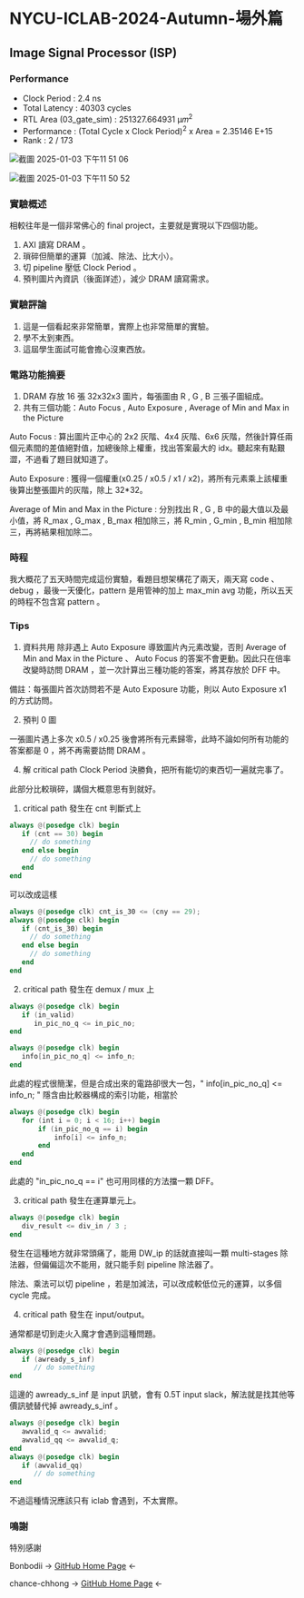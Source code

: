 # NYCU-ICLAB-2024-Autumn-場外篇
## Image Signal Processor (ISP)
### Performance
- Clock Period : 2.4 ns
- Total Latency : 40303 cycles
- RTL Area (03_gate_sim) : 251327.664931  μ𝑚<sup>2 </sup>
- Performance : (Total Cycle x Clock Period)<sup>2</sup> x Area = 2.35146 E+15
- Rank : 2 / 173

![截圖 2025-01-03 下午11 51 06](https://github.com/user-attachments/assets/8ac81f9e-4e8c-49d6-90eb-35957ff65693)

![截圖 2025-01-03 下午11 50 52](https://github.com/user-attachments/assets/ed5e634f-de7e-4f8f-9df6-e9441d23246d)

### 實驗概述
相較往年是一個非常佛心的 final project，主要就是實現以下四個功能。
1. AXI 讀寫 DRAM 。
2. 瑣碎但簡單的運算（加減、除法、比大小）。
3. 切 pipeline 壓低 Clock Period 。
4. 預判圖片內資訊（後面詳述），減少 DRAM 讀寫需求。

### 實驗評論
1. 這是一個看起來非常簡單，實際上也非常簡單的實驗。
2. 學不太到東西。
3. 這屆學生面試可能會擔心沒東西放。

### 電路功能摘要
1. DRAM 存放 16 張 32x32x3 圖片，每張圖由 R , G , B 三張子圖組成。
2. 共有三個功能：Auto Focus , Auto Exposure , Average of Min and Max in the Picture

Auto Focus : 算出圖片正中心的 2x2 灰階、4x4 灰階、6x6 灰階，然後計算任兩個元素間的差值絕對值，加總後除上權重，找出答案最大的 idx。聽起來有點艱澀，不過看了題目就知道了。

Auto Exposure : 獲得一個權重(x0.25 / x0.5 / x1 / x2)，將所有元素乘上該權重後算出整張圖片的灰階，除上 32*32。

Average of Min and Max in the Picture : 分別找出 R , G , B 中的最大值以及最小值，將 R_max , G_max , B_max 相加除三，將 R_min , G_min , B_min 相加除三，再將結果相加除二。

### 時程
我大概花了五天時間完成這份實驗，看題目想架構花了兩天，兩天寫 code 、debug ，最後一天優化，pattern 是用管神的加上 max_min avg 功能，所以五天的時程不包含寫 pattern 。

### Tips
1. 資料共用
除非遇上 Auto Exposure 導致圖片內元素改變，否則 Average of Min and Max in the Picture 、 Auto Focus 的答案不會更動。因此只在倍率改變時訪問 DRAM ，並一次計算出三種功能的答案，將其存放於 DFF 中。

備註：每張圖片首次訪問若不是 Auto Exposure 功能，則以 Auto Exposure x1 的方式訪問。
   
2. 預判 0 圖

一張圖片遇上多次 x0.5 / x0.25 後會將所有元素歸零，此時不論如何所有功能的答案都是 0 ，將不再需要訪問 DRAM 。

4. 解 critical path
Clock Period 決勝負，把所有能切的東西切一遍就完事了。

此部分比較瑣碎，講個大概意思有到就好。

1. critical path 發生在 cnt 判斷式上
```verilog
always @(posedge clk) begin
   if (cnt == 30) begin
     // do something
   end else begin 
     // do something
   end
end
```

可以改成這樣

```verilog
always @(posedge clk) cnt_is_30 <= (cny == 29);
always @(posedge clk) begin
   if (cnt_is_30) begin
     // do something
   end else begin 
     // do something
   end
end
```

2. critical path 發生在 demux / mux 上

```verilog
always @(posedge clk) begin
   if (in_valid)
      in_pic_no_q <= in_pic_no;
end

always @(posedge clk) begin
   info[in_pic_no_q] <= info_n;
end
```

此處的程式很簡潔，但是合成出來的電路卻很大一包，" info[in_pic_no_q] <= info_n; " 隱含由比較器構成的索引功能，相當於
```verilog
always @(posedge clk) begin
   for (int i = 0; i < 16; i++) begin
       if (in_pic_no_q == i) begin
           info[i] <= info_n;
       end
   end
end
```

此處的 "in_pic_no_q == i" 也可用同樣的方法擋一顆 DFF。


3. critical path 發生在運算單元上。

```verilog
always @(posedge clk) begin
   div_result <= div_in / 3 ;
end
```

發生在這種地方就非常頭痛了，能用 DW_ip 的話就直接叫一顆 multi-stages 除法器，但偏偏這次不能用，就只能手刻 pipeline 除法器了。

除法、乘法可以切 pipeline ，若是加減法，可以改成較低位元的運算，以多個 cycle 完成。

4. critical path 發生在 input/output。

通常都是切到走火入魔才會遇到這種問題。

```verilog
always @(posedge clk) begin
   if (awready_s_inf)
      // do something
end
```

這邊的 awready_s_inf 是 input 訊號，會有 0.5T input slack，解法就是找其他等價訊號替代掉 awready_s_inf 。

```verilog
always @(posedge clk) begin
   awvalid_q <= awvalid;
   awvalid_qq <= awvalid_q;
end
always @(posedge clk) begin
   if (awvalid_qq)
      // do something
end
```
不過這種情況應該只有 iclab 會遇到，不太實際。

### 鳴謝
特別感謝 

Bonbodii  -> [GitHub Home Page](https://github.com/Bonbodii) <-

chance-chhong -> [GitHub Home Page](https://github.com/chance-chhong) <-

